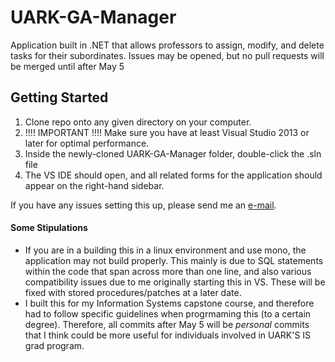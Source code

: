 # UARK-GA-Manager
Application built in .NET that allows professors to assign, modify, and delete tasks for their subordinates. Issues may be opened, but no pull requests will be merged until after May 5
## Getting Started
1. Clone repo onto any given directory on your computer.
2. !!!! IMPORTANT !!!! Make sure you have at least Visual Studio 2013 or later for optimal performance.
3. Inside the newly-cloned UARK-GA-Manager folder, double-click the .sln file
4. The VS IDE should open, and all related forms for the application should appear on the right-hand sidebar.

If you have any issues setting this up, please send me an [e-mail](mailto:russelljacobs111@gmail.com). 

#### Some Stipulations
* If you are in a building this in a linux environment and use mono, the application may not build properly. This mainly is due to SQL statements within the code that span across more than one line, and also various compatibility issues due to me originally starting this in VS. These will be fixed with stored procedures/patches at a later date.
* I built this for my Information Systems capstone course, and therefore had to follow specific guidelines when progrmaming this (to a certain degree). Therefore, all commits after May 5 will be *personal* commits that I think could be more useful for individuals involved in UARK'S IS grad program.

